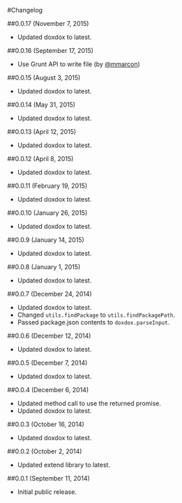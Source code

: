 #Changelog

##0.0.17 (November 7, 2015)

- Updated doxdox to latest.

##0.0.16 (September 17, 2015)

- Use Grunt API to write file (by [@mmarcon](https://github.com/mmarcon))

##0.0.15 (August 3, 2015)

- Updated doxdox to latest.

##0.0.14 (May 31, 2015)

- Updated doxdox to latest.

##0.0.13 (April 12, 2015)

- Updated doxdox to latest.

##0.0.12 (April 8, 2015)

- Updated doxdox to latest.

##0.0.11 (February 19, 2015)

- Updated doxdox to latest.

##0.0.10 (January 26, 2015)

- Updated doxdox to latest.

##0.0.9 (January 14, 2015)

- Updated doxdox to latest.

##0.0.8 (January 1, 2015)

- Updated doxdox to latest.

##0.0.7 (December 24, 2014)

- Updated doxdox to latest.
- Changed `utils.findPackage` to `utils.findPackagePath`.
- Passed package.json contents to `doxdox.parseInput`.

##0.0.6 (December 12, 2014)

- Updated doxdox to latest.

##0.0.5 (December 7, 2014)

- Updated doxdox to latest.

##0.0.4 (December 6, 2014)

- Updated method call to use the returned promise.
- Updated doxdox to latest.

##0.0.3 (October 16, 2014)

- Updated doxdox to latest.

##0.0.2 (October 2, 2014)

- Updated extend library to latest.

##0.0.1 (September 11, 2014)

- Initial public release.
